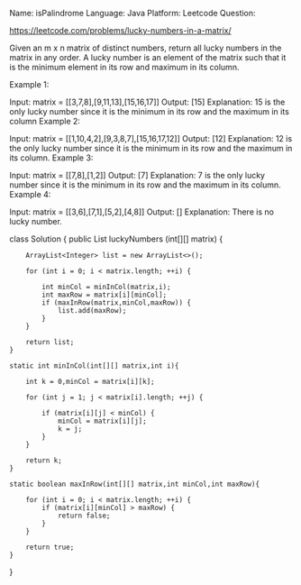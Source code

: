 
Name: isPalindrome
Language: Java
Platform: Leetcode
Question: 

https://leetcode.com/problems/lucky-numbers-in-a-matrix/

Given an m x n matrix of distinct numbers, return all lucky numbers in the matrix in any order.
A lucky number is an element of the matrix such that it is the minimum element in its row and maximum in its column.

Example 1:

Input: matrix = [[3,7,8],[9,11,13],[15,16,17]]
Output: [15]
Explanation: 15 is the only lucky number since it is the minimum in its row and the maximum in its column
Example 2:

Input: matrix = [[1,10,4,2],[9,3,8,7],[15,16,17,12]]
Output: [12]
Explanation: 12 is the only lucky number since it is the minimum in its row and the maximum in its column.
Example 3:

Input: matrix = [[7,8],[1,2]]
Output: [7]
Explanation: 7 is the only lucky number since it is the minimum in its row and the maximum in its column.
Example 4:

Input: matrix = [[3,6],[7,1],[5,2],[4,8]]
Output: []
Explanation: There is no lucky number.

class Solution {
    public List<Integer> luckyNumbers (int[][] matrix) {
        
        ArrayList<Integer> list = new ArrayList<>();

        for (int i = 0; i < matrix.length; ++i) {
            
            int minCol = minInCol(matrix,i);
            int maxRow = matrix[i][minCol];
            if (maxInRow(matrix,minCol,maxRow)) {
                list.add(maxRow);
            }
        }

        return list;
    }
    
    static int minInCol(int[][] matrix,int i){

        int k = 0,minCol = matrix[i][k];

        for (int j = 1; j < matrix[i].length; ++j) {

            if (matrix[i][j] < minCol) {
                minCol = matrix[i][j];
                k = j;
            }    
        }

        return k;
    }

    static boolean maxInRow(int[][] matrix,int minCol,int maxRow){

        for (int i = 0; i < matrix.length; ++i) {
            if (matrix[i][minCol] > maxRow) {
                return false;
            }
        }

        return true;
    }
}